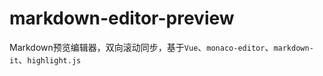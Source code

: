 # markdown-editor-preview

Markdown预览编辑器，双向滚动同步，基于`Vue`、`monaco-editor`、`markdown-it`、`highlight.js`
